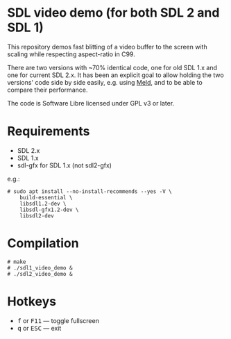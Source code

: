 # SDL video demo (for both SDL 2 and SDL 1)

This repository demos fast blitting of a video buffer
to the screen with scaling while respecting aspect-ratio in C99.

There are two versions with ~70% identical code,
one for old SDL 1.x and one for current SDL 2.x.
It has been an explicit goal to allow holding
the two versions' code side by side easily,
e.g. using [Meld](https://meldmerge.org/),
and to be able to compare their performance.

The code is Software Libre licensed under GPL v3 or later.


# Requirements

- SDL 2.x
- SDL 1.x
- sdl-gfx for SDL 1.x (not sdl2-gfx)

e.g.:

```console
# sudo apt install --no-install-recommends --yes -V \
    build-essential \
    libsdl1.2-dev \
    libsdl-gfx1.2-dev \
    libsdl2-dev
```


# Compilation

```console
# make
# ./sdl1_video_demo &
# ./sdl2_video_demo &
```


# Hotkeys

- <kbd>f</kbd> or <kbd>F11</kbd> — toggle fullscreen
- <kbd>q</kbd> or <kbd>ESC</kbd> — exit
